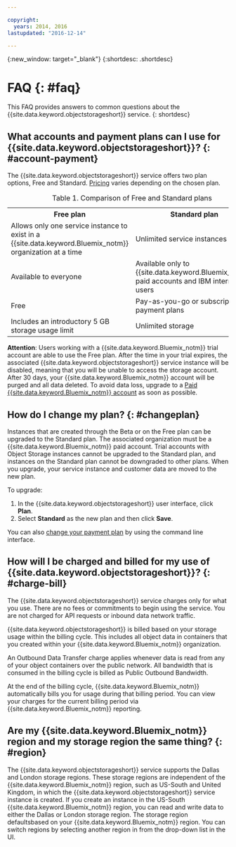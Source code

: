 ```yaml
---

copyright:
  years: 2014, 2016
lastupdated: "2016-12-14"

---
```

{:new_window: target="_blank"}
{:shortdesc: .shortdesc}

# FAQ {: #faq}

This FAQ provides answers to common questions about the {{site.data.keyword.objectstorageshort}} service.
{: shortdesc}


## What accounts and payment plans can I use for {{site.data.keyword.objectstorageshort}}? {: #account-payment}

The {{site.data.keyword.objectstorageshort}} service offers two plan options, Free and Standard. [Pricing](https://www.ibm.com/cloud-computing/bluemix/pricing/) varies depending on the chosen plan.

<table>
<caption> Table 1. Comparison of Free and Standard plans </caption>
  <tr>
    <th> Free plan </th>
    <th> Standard plan </th>
  </tr>
  <tr>
    <td> Allows only one service instance to exist in a {{site.data.keyword.Bluemix_notm}} organization at a time </td>
    <td> Unlimited service instances </td>
  </tr>
  <tr>
    <td> Available to everyone </td>
    <td> Available only to {{site.data.keyword.Bluemix_notm}} paid accounts and IBM internal users </td>
  </tr>
  <tr>
    <td> Free </td>
    <td> Pay-as-you-go or subscription payment plans </td>
  </tr>
  <tr>
    <td> Includes an introductory 5 GB storage usage limit </td>
    <td> Unlimited storage </td>
  </tr>
</table>

**Attention**: Users working with a {{site.data.keyword.Bluemix_notm}} trial account are able to use the Free plan. After the time in your trial expires, the associated {{site.data.keyword.objectstorageshort}} service instance will be disabled, meaning that you will be unable to access the storage account. After 30 days, your {{site.data.keyword.Bluemix_notm}} account will be purged and all data deleted. To avoid data loss, upgrade to a [Paid {{site.data.keyword.Bluemix_notm}} account](/docs/admin/account.html) as soon as possible.

## How do I change my plan? {: #changeplan}  
Instances that are created through the Beta or on the Free plan can be upgraded to the Standard plan. The associated organization must be a {{site.data.keyword.Bluemix_notm}} paid account. Trial accounts with Object Storage instances cannot be upgraded to the Standard plan, and instances on the Standard plan cannot be downgraded to other plans. When you upgrade, your service instance and customer data are moved to the new plan.

To upgrade:
1.	In the {{site.data.keyword.objectstorageshort}} user interface, click **Plan**.
2.	Select **Standard** as the new plan and then click **Save**.

You can also [change your payment plan](/docs/pricing/index.html#changing) by using the command line interface.

## How will I be charged and billed for my use of {{site.data.keyword.objectstorageshort}}? {: #charge-bill}

The {{site.data.keyword.objectstorageshort}} service charges only for what you use.  There are no fees or commitments to begin using the service. You are not charged for API requests or inbound data network traffic.

{{site.data.keyword.objectstorageshort}} is billed based on your storage usage within the billing cycle. This includes all object data in containers that you created within your {{site.data.keyword.Bluemix_notm}} organization.

An Outbound Data Transfer charge applies whenever data is read from any of your object containers over the public network. All bandwidth that is consumed in the billing cycle is billed as Public Outbound Bandwidth.

At the end of the billing cycle, {{site.data.keyword.Bluemix_notm}} automatically bills you for usage during that billing period. You can view your charges for the current billing period via {{site.data.keyword.Bluemix_notm}} reporting.

## Are my {{site.data.keyword.Bluemix_notm}} region and my storage region the same thing? {: #region}

The {{site.data.keyword.objectstorageshort}} service supports the Dallas and London storage regions. These storage regions are independent of the {{site.data.keyword.Bluemix_notm}} region, such as US-South and United Kingdom, in which the {{site.data.keyword.objectstorageshort}} service instance is created. If you create an instance in the US-South {{site.data.keyword.Bluemix_notm}} region, you can read and write data to either the Dallas or London storage region. The storage region defaultsbased on your {{site.data.keyword.Bluemix_notm}} region. You can switch regions by selecting another region in from the drop-down list in the UI.
